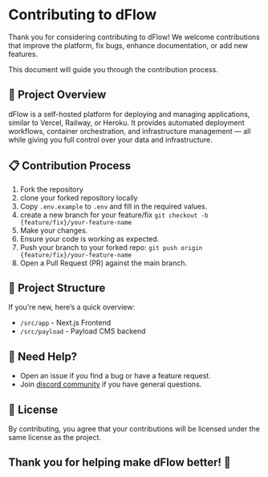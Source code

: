 # Contributing to dFlow

Thank you for considering contributing to dFlow! We welcome contributions that
improve the platform, fix bugs, enhance documentation, or add new features.

This document will guide you through the contribution process.

## 🚀 Project Overview

dFlow is a self-hosted platform for deploying and managing applications, similar
to Vercel, Railway, or Heroku. It provides automated deployment workflows,
container orchestration, and infrastructure management — all while giving you
full control over your data and infrastructure.

## 📋 Contribution Process

1. Fork the repository
2. clone your forked repository locally
3. Copy `.env.example` to `.env` and fill in the required values.
4. create a new branch for your feature/fix
   `git checkout -b {feature/fix}/your-feature-name`
5. Make your changes.
6. Ensure your code is working as expected.
7. Push your branch to your forked repo:
   `git push origin {feature/fix}/your-feature-name`
8. Open a Pull Request (PR) against the main branch.

## 📂 Project Structure

If you're new, here’s a quick overview:

- `/src/app` - Next.js Frontend
- `/src/payload` - Payload CMS backend

## 💬 Need Help?

- Open an issue if you find a bug or have a feature request.
- Join [discord community](https://discord.gg/XTZcmmUG) if you have general
  questions.

## 📜 License

By contributing, you agree that your contributions will be licensed under the
same license as the project.

## Thank you for helping make dFlow better! 🚀
